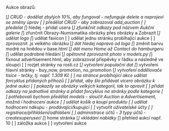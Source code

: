 Aukce obrazů:

[*] CRUD - dodělat zbylých 10%, aby fungoval - nefunguje delete a neprojeví se změny úprav
[ ] předělat CRUD - aby zobrazoval add_auction
[ ] předelat 
[*] hledej - přidat usera
[*] zfunkčnit odkazy pod názvem Aukční galerie
[*] zfunčnit Obrazy-Numismatika obrázky přes obrázky a Zobrazit
[*] udělat logo
[*] udělat favicon
[ ] udělat jednu stránku probíhající aukce
[ ] zprovoznit .js velkého obrázku
[*] dát hledej napravo od loga
[*] změnit barvu modré na hnědou v base.html
[*] dát menu Home až Contact do hamburgeru
[*] udělat podrobné hledání
[*] opětovně zprovoznit photo v models.py
[*] fixnout advertisement.html, aby zobrazoval příspěvky v řádku a následně ve sloupci 
[ ] rozjet stránky na rosti.cz
[*] vytvoření populační dat
[*] vytvoření hlavní stránky - buy_now, promotion, no_promotion 
[*] vytvoření oddělovače tisíce - tečky, tj. např. 1.309 Kč
[ ] na stránce probíhající akce udělat forcyklus přidaných příhozů
[ ] přidat, aby šlo přidávat vícero obrázku k jedné aukci
[ ] pokazily se obrázky velkých kategorií, tak to opravit
[ ] přidat odkazy na jednotlivé stránky a přidat forcyklus na stránky podle kategorie
[ ] potřebovali bychom předělat models - sloučit Auction a Advertisement, možná i hodnocení aukce
[ ] udělat košík a koupi produktu
[ ] udělat hodnocení nákupu - prodávající/kupující
[ ] vytvořit uživatelské účty
[ ] registrace/přihlášení/odhlášení
[ ] administrace účtů - 3 typy účtů - createsuperuser/
[*] home stránka
[*] vkládání nabídky
[*] přehled aukcí např. 10
[ ] záložka aukce
[ ] vytvoření aukce

